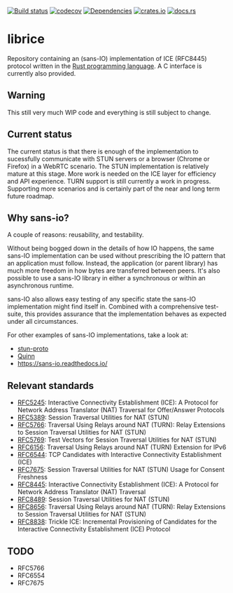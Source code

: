 [![Build status](https://github.com/ystreet/librice/actions/workflows/rust.yml/badge.svg?branch=main)](https://github.com/ystreet/librice/actions)
[![codecov](https://codecov.io/gh/ystreet/librice/branch/main/graph/badge.svg)](https://codecov.io/gh/ystreet/librice)
[![Dependencies](https://deps.rs/repo/github/ystreet/librice/status.svg)](https://deps.rs/repo/github/ystreet/librice)
[![crates.io](https://img.shields.io/crates/v/librice.svg)](https://crates.io/crates/librice)
[![docs.rs](https://docs.rs/librice/badge.svg)](https://docs.rs/librice)

# librice

Repository containing an (sans-IO) implementation of ICE (RFC8445) protocol written in
the [Rust programming language](https://www.rust-lang.org/). A C interface is
currently also provided.

## Warning

This still very much WIP code and everything is still subject to change.

## Current status

The current status is that there is enough of the implementation to sucessfully
communicate with STUN servers or a browser (Chrome or Firefox) in a WebRTC
scenario.  The STUN implementation is relatively mature at this stage. More work
is needed on the ICE layer for efficiency and API experience. TURN support is
still currently a work in progress. Supporting more scenarios and is certainly
part of the near and long term future roadmap.

## Why sans-io?

A couple of reasons: reusability, and testability.

Without being bogged down in the details of how IO happens, the same sans-IO
implementation can be used without prescribing the IO pattern that an application
must follow. Instead, the application (or parent library) has much more freedom
in how bytes are transferred between peers. It's also possible to use a sans-IO
library in either a synchronous or within an asynchronous runtime.

sans-IO also allows easy testing of any specific state the sans-IO
implementation might find itself in. Combined with a comprehensive test-suite,
this provides assurance that the implementation behaves as expected under all
circumstances.

For other examples of sans-IO implementations, take a look at:
- [stun-proto](https://github.com/ystreet/stun-proto)
- [Quinn](https://github.com/quinn-rs/quinn/)
- https://sans-io.readthedocs.io/

## Relevant standards

 - [RFC5245](https://tools.ietf.org/html/rfc5245):
   Interactive Connectivity Establishment (ICE): A Protocol for Network Address
   Translator (NAT) Traversal for Offer/Answer Protocols
 - [RFC5389](https://tools.ietf.org/html/rfc5389):
   Session Traversal Utilities for NAT (STUN)
 - [RFC5766](https://tools.ietf.org/html/rfc5766):
   Traversal Using Relays around NAT (TURN): Relay Extensions to Session
   Traversal Utilities for NAT (STUN)
 - [RFC5769](https://tools.ietf.org/html/rfc5769):
   Test Vectors for Session Traversal Utilities for NAT (STUN)
 - [RFC6156](https://tools.ietf.org/html/rfc6156):
   Traversal Using Relays around NAT (TURN) Extension for IPv6
 - [RFC6544](https://tools.ietf.org/html/rfc6544):
   TCP Candidates with Interactive Connectivity Establishment (ICE)
 - [RFC7675](https://tools.ietf.org/html/rfc7675):
   Session Traversal Utilities for NAT (STUN) Usage for Consent Freshness
 - [RFC8445](https://tools.ietf.org/html/rfc8445):
   Interactive Connectivity Establishment (ICE): A Protocol for Network Address
   Translator (NAT) Traversal
 - [RFC8489](https://tools.ietf.org/html/rfc8489):
   Session Traversal Utilities for NAT (STUN)
 - [RFC8656](https://tools.ietf.org/html/rfc8656):
   Traversal Using Relays around NAT (TURN): Relay Extensions to Session
   Traversal Utilities for NAT (STUN)
 - [RFC8838](https://tools.ietf.org/html/rfc8838):
   Trickle ICE: Incremental Provisioning of Candidates for the Interactive
   Connectivity Establishment (ICE) Protocol

## TODO

- RFC5766
- RFC6554
- RFC7675
